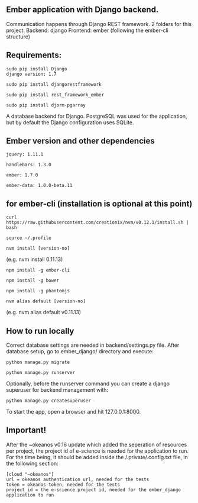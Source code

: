 Ember application with Django backend.
---
 
Communication happens through Django REST framework.
2 folders for this project:
  Backend: django
  Frontend: ember (following the ember-cli structure) 

Requirements:
--

    sudo pip install Django
    django version: 1.7

    sudo pip install djangorestframework

    sudo pip install rest_framework_ember

    sudo pip install djorm-pgarray


A database backend for Django. PostgreSQL was used for the application, but by default the Django configuration uses SQLite.

Ember version and other dependencies 
--
    jquery: 1.11.1

    handlebars: 1.3.0

    ember: 1.7.0

    ember-data: 1.0.0-beta.11

for ember-cli (installation is optional at this point)
---
    curl https://raw.githubusercontent.com/creationix/nvm/v0.12.1/install.sh | bash
    
    source ~/.profile

    nvm install [version-no] 

(e.g. nvm install 0.11.13)
 
    npm install -g ember-cli

    npm install -g bower

    npm install -g phantomjs

    nvm alias default [version-no] 
(e.g. nvm alias default v0.11.13)

How to run locally
--
Correct database settings are needed in backend/settings.py file.
After database setup, go to ember_django/ directory and execute:

    python manage.py migrate

    python manage.py runserver

Optionally, before the runserver command you can create a django superuser for backend management with:

    python manage.py createsuperuser

To start the app, open a browser and hit 127.0.0.1:8000.

Important!
---
After the ~okeanos v0.16 update which added the seperation of resources per project, the project id of e-science is needed for the application to run. For the time being, it should be added inside the <projectroot>/.private/.config.txt file, in the following section:


    [cloud "~okeanos"]
    url = okeanos authentication url, needed for the tests
    token = okeanos token, needed for the tests
    project_id = the e-science project id, needed for the ember_django  application to run






	







